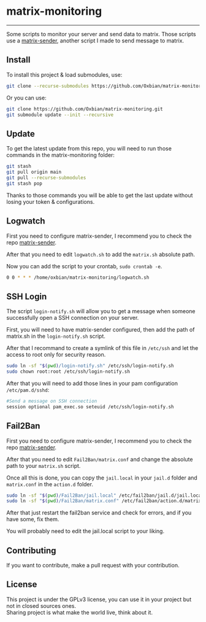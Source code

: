 # matrix-monitoring
------

Some scripts to monitor your server and send data to matrix. Those scripts use a [matrix-sender](https://github.com/Oxbian/matrix-sender), another script I made to send message to matrix.

## Install

To install this project & load submodules, use:

```bash
git clone --recurse-submodules https://github.com/Oxbian/matrix-monitoring.git
```

Or you can use:
```bash
git clone https://github.com/Oxbian/matrix-monitoring.git
git submodule update --init --recursive
```

## Update

To get the latest update from this repo, you will need to run those commands in the matrix-monitoring folder:  

```bash
git stash
git pull origin main
git pull --recurse-submodules
git stash pop
```

Thanks to those commands you will be able to get the last update without losing your token & configurations.  

## Logwatch

First you need to configure matrix-sender, I recommend you to check the repo [matrix-sender](https://github.com/Oxbian/matrix-sender).  

After that you need to edit `logwatch.sh` to add the `matrix.sh` absolute path.  

Now you can add the script to your crontab, `sudo crontab -e`.  
```bash
0 0 * * * /home/oxbian/matrix-monitoring/logwatch.sh
```

## SSH Login

The script `login-notify.sh` will allow you to get a message when someone successfully open a SSH connection on your server.  

First, you will need to have matrix-sender configured, then add the path of matrix.sh in the `login-notify.sh` script.  

After that I recommand to create a symlink of this file in `/etc/ssh` and let the access to root only for security reason.

```bash
sudo ln -sf "$(pwd)/login-notify.sh" /etc/ssh/login-notify.sh 
sudo chown root:root /etc/ssh/login-notify.sh
```

After that you will need to add those lines in your pam configuration `/etc/pam.d/sshd`:

```bash
#Send a message on SSH connection
session optional pam_exec.so seteuid /etc/ssh/login-notify.sh
```

## Fail2Ban

First you need to configure matrix-sender, I recommend you to check the repo [matrix-sender](https://github.com/Oxbian/matrix-sender).  

After that you need to edit `Fail2Ban/matrix.conf` and change the absolute path to your `matrix.sh` script.

Once all this is done, you can copy the `jail.local` in your `jail.d` folder and `matrix.conf` in the `action.d` folder.

```bash
sudo ln -sf "$(pwd)/Fail2Ban/jail.local" /etc/fail2ban/jail.d/jail.local
sudo ln -sf "$(pwd)/Fail2Ban/matrix.conf" /etc/fail2ban/action.d/matrix.conf
```

After that just restart the fail2ban service and check for errors, and if you have some, fix them.

You will probably need to edit the jail.local script to your liking.

## Contributing

If you want to contribute, make a pull request with your contribution.  

## License

This project is under the GPLv3 license, you can use it in your project but not in closed sources ones.  
Sharing project is what make the world live, think about it.
